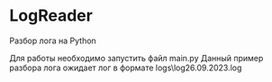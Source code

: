 # LogReader
Разбор лога на Python

Для работы необходимо запустить файл main.py
Данный пример разбора лога ожидает лог в формате logs\log26.09.2023.log